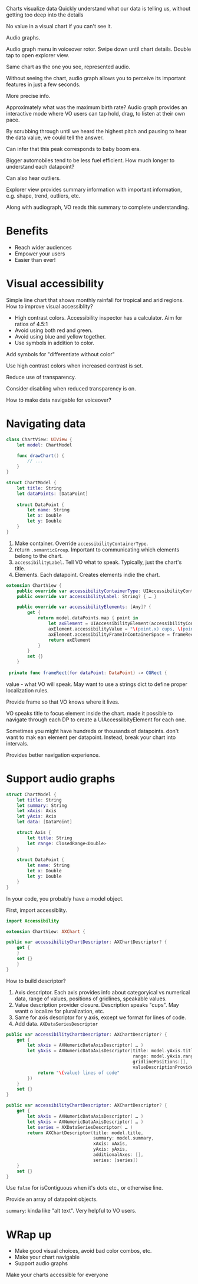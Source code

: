 Charts visualize data
Quickly understand what our data is telling us, without getting too deep into the details

No value in a visual chart if you can't see it.

Audio graphs.

Audio graph menu in voiceover rotor.  Swipe down until chart details.  Double tap to open explorer view.

Same chart as the one you see, represented audio.

Without seeing the chart, audio graph allows you to perceive its important features in just a few seconds.

More precise info.

Approximately what was the maximum birth rate?  Audio graph provides an interactive mode where VO users can tap hold, drag, to listen at their own pace.

By scrubbing through until we heard the highest pitch and pausing to hear the data value, we could tell the answer.  

Can infer that this peak corresponds to baby boom era.

Bigger automobiles tend to be less fuel efficient.  How much longer to understand each datapoint?

Can also hear outliers.  

Explorer view provides summary information with important information, e.g. shape, trend, outliers, etc.

Along with audiograph, VO reads this summary to complete understanding.


# Benefits
* Reach wider audiences
* Empower your users
* Easier than ever!


# Visual accessibility
Simple line chart that shows monthly rainfall for tropical and arid regions.  How to improve visual accessiblity?

* High contrast colors.  Accessibility inspector has a calculator.  Aim for ratios of 4.5:1
* Avoid using both red and green.
* Avoid using blue and yellow together.
* Use symbols in addition to color.

Add symbols for "differentiate without color"

Use high contrast colors when increased contrast is set.

Reduce use of transparency.

Consider disabling when reduced transparency is on.

How to make data navigable for voiceover?
# Navigating data
```swift
class ChartView: UIView {
    let model: ChartModel

    func drawChart() {
        // ...
    }
}

struct ChartModel {
    let title: String
    let dataPoints: [DataPoint]
        
    struct DataPoint {
        let name: String
        let x: Double
        let y: Double
    }
}
```
1.  Make container.  Override `accessibilityContainerType`.
2.  return `.semanticGroup`.  Important to communicating which elements belong to the chart.
3.  `accessibilityLabel`.  Tell VO what to speak.  Typically, just the chart's title.
4.  Elements.  Each datapoint.  Creates elements indie the chart.
```swift
extension ChartView {
    public override var accessibilityContainerType: UIAccessibilityContainerType { … }
    public override var accessibilityLabel: String? { … }

    public override var accessibilityElements: [Any]? {
        get {
            return model.dataPoints.map { point in
                let axElement = UIAccessibilityElement(accessibilityContainer: self)
                axElement.accessibilityValue = "\(point.x) cups, \(point.y) lines of code"
                axElement.accessibilityFrameInContainerSpace = frameRect(for: point)
                return axElement
            }
        }
        set {}
    }
  
 private func frameRect(for dataPoint: DataPoint) -> CGRect {
```

value - what VO will speak.  May want to use a strings dict to define proper localization rules.

Provide frame so that VO knows where it lives.

VO speaks title to focus element inside the chart.  made it possible to navigate through each DP to create a UIAccessilbityElement for each one.

Sometimes you might have hundreds or thousands of datapoints.  don't want to mak ean element per datapoint.  Instead, break your chart into intervals.

Provides better navigation experience.

# Support audio graphs

```swift
struct ChartModel {
    let title: String
    let summary: String
    let xAxis: Axis
    let yAxis: Axis
    let data: [DataPoint]

    struct Axis {
        let title: String
        let range: ClosedRange<Double>
    }
    
    struct DataPoint {
        let name: String
        let x: Double
        let y: Double
    }
}
```

In your code, you probably have a model object.  

First, import accessiblity.  


```swift
import Accessibility

extension ChartView: AXChart {

public var accessibilityChartDescriptor: AXChartDescriptor? {
    get {
    }
    set {}
    }
}
```

How to build descriptor?

1.  Axis descriptor.  Each axis provides info about categoryical vs numerical data, range of values, positions of gridlines, speakable values.
2.  Value description provider closure.  Description speaks "cups".  May wantt o localize for pluralization, etc.
3.  Same for axis descriptor for y axis, except we format for lines of code.
4.  Add data.  `AXDataSeriesDescriptor`

```swift
public var accessibilityChartDescriptor: AXChartDescriptor? {
    get {
        let xAxis = AXNumericDataAxisDescriptor( … ) 
        let yAxis = AXNumericDataAxisDescriptor(title: model.yAxis.title,
                                                range: model.yAxis.range,
                                                gridlinePositions:[],
                                                valueDescriptionProvider: { value in
            return "\(value) lines of code"
        })
    }
    set {}
}
```

```swift
public var accessibilityChartDescriptor: AXChartDescriptor? {
    get {
        let xAxis = AXNumericDataAxisDescriptor( … )
        let yAxis = AXNumericDataAxisDescriptor( … )
        let series = AXDataSeriesDescriptor( … )
        return AXChartDescriptor(title: model.title,
                                 summary: model.summary,
                                 xAxis: xAxis,
                                 yAxis: yAxis,
                                 additionalAxes: [],
                                 series: [series])
    }
    set {}
}
```

Use `false` for isContiguous when it's dots etc., or otherwise line.

Provide an array of datapoint objects.

`summary`: kinda like "alt text".
Very helpful to VO users.

# WRap up
* Make good visual choices, avoid bad color combos, etc.
* Make your chart navigable
* Support audio graphs

Make your charts accessible for everyone

